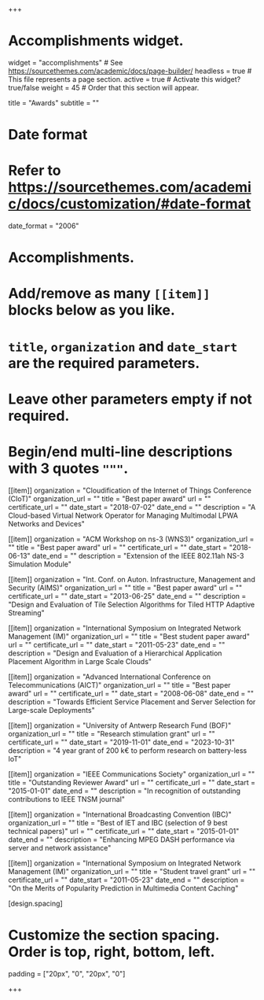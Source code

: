 +++
# Accomplishments widget.
widget = "accomplishments"  # See https://sourcethemes.com/academic/docs/page-builder/
headless = true  # This file represents a page section.
active = true  # Activate this widget? true/false
weight = 45  # Order that this section will appear.

title = "Awards"
subtitle = ""

# Date format
#   Refer to https://sourcethemes.com/academic/docs/customization/#date-format
date_format = "2006"

# Accomplishments.
#   Add/remove as many `[[item]]` blocks below as you like.
#   `title`, `organization` and `date_start` are the required parameters.
#   Leave other parameters empty if not required.
#   Begin/end multi-line descriptions with 3 quotes `"""`.

  
[[item]]
  organization = "Cloudification of the Internet of Things Conference (CIoT)"
  organization_url = ""
  title = "Best paper award"
  url = ""
  certificate_url = ""
  date_start = "2018-07-02"
  date_end = ""
  description = "A Cloud-based Virtual Network Operator for Managing Multimodal LPWA Networks and Devices"

[[item]]
  organization = "ACM Workshop on ns-3 (WNS3)"
  organization_url = ""
  title = "Best paper award"
  url = ""
  certificate_url = ""
  date_start = "2018-06-13"
  date_end = ""
  description = "Extension of the IEEE 802.11ah NS-3 Simulation Module"
  

[[item]]
  organization = "Int. Conf. on Auton. Infrastructure, Management and Security (AIMS)"
  organization_url = ""
  title = "Best paper award"
  url = ""
  certificate_url = ""
  date_start = "2013-06-25"
  date_end = ""
  description = "Design and Evaluation of Tile Selection Algorithms for Tiled HTTP Adaptive Streaming"
  
  

[[item]]
  organization = "International Symposium on Integrated Network Management (IM)"
  organization_url = ""
  title = "Best student paper award"
  url = ""
  certificate_url = ""
  date_start = "2011-05-23"
  date_end = ""
  description = "Design and Evaluation of a Hierarchical Application Placement Algorithm in Large Scale Clouds"
  

[[item]]
  organization = "Advanced International Conference on Telecommunications (AICT)"
  organization_url = ""
  title = "Best paper award"
  url = ""
  certificate_url = ""
  date_start = "2008-06-08"
  date_end = ""
  description = "Towards Efficient Service Placement and Server Selection for Large-scale Deployments"
  

[[item]]
  organization = "University of Antwerp Research Fund (BOF)"
  organization_url = ""
  title = "Research stimulation grant"
  url = ""
  certificate_url = ""
  date_start = "2019-11-01"
  date_end = "2023-10-31"
  description = "4 year grant of 200 k€ to perform research on battery-less IoT"

[[item]]
  organization = "IEEE Communications Society"
  organization_url = ""
  title = "Outstanding Reviewer Award"
  url = ""
  certificate_url = ""
  date_start = "2015-01-01"
  date_end = ""
  description = "In recognition of outstanding contributions to IEEE TNSM journal"

[[item]]
  organization = "International Broadcasting Convention (IBC)"
  organization_url = ""
  title = "Best of IET and IBC (selection of 9 best technical papers)"
  url = ""
  certificate_url = ""
  date_start = "2015-01-01"
  date_end = ""
  description = "Enhancing MPEG DASH performance via server and network assistance"
  

[[item]]
  organization = "International Symposium on Integrated Network Management (IM)"
  organization_url = ""
  title = "Student travel grant"
  url = ""
  certificate_url = ""
  date_start = "2011-05-23"
  date_end = ""
  description = "On the Merits of Popularity Prediction in Multimedia Content Caching"
  

 [design.spacing]
  # Customize the section spacing. Order is top, right, bottom, left.
  padding = ["20px", "0", "20px", "0"]

+++
